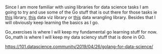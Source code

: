 Since I am more familiar with using libraries for data science tasks I am going to try and use some of the Go stuff that is out there for those tasks ie [this](https://github.com/sjwhitworth/golearn) library, [this](https://github.com/go-echarts/go-echarts) data viz library or [this](https://github.com/go-gota/gota) data wrangling library. Besides that I will obviously keep learning the basics as I go. 

Go_exercises is where I will keep my fundamental go learning stuff for now. Go_math is where I will keep my data sciency stuff that is done in GO. 

https://101.datascience.community/2019/04/26/golang-for-data-science/
